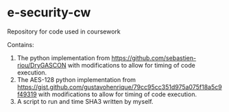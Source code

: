 # e-security-cw
Repository for code used in coursework

Contains:
1. The python implementation from https://github.com/sebastien-riou/DryGASCON with modifications to allow for timing of code execution.
2. The AES-128 python implementation from https://gist.github.com/gustavohenrique/79cc95cc351d975a075f18a5c9f49319 with modifications to allow for timing of code execution.
3. A script to run and time SHA3 written by myself.

